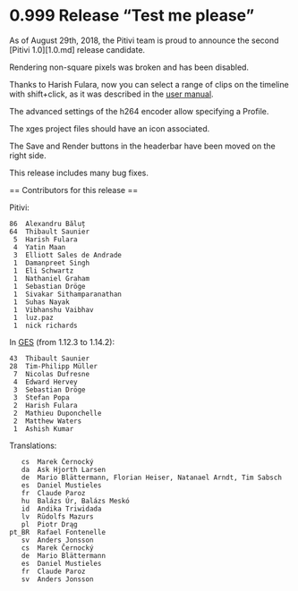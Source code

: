 # 0.999 Release “Test me please”

As of August 29th, 2018, the Pitivi team is proud to announce the
second [Pitivi 1.0][1.0.md] release candidate.

Rendering non-square pixels was broken and has been disabled.

Thanks to Harish Fulara, now you can select a range of clips
on the timeline with shift+click, as it was described in the
[user manual](http://www.pitivi.org/manual/selectiongrouping.html).

The advanced settings of the h264 encoder allow specifying a Profile.

The xges project files should have an icon associated.

The Save and Render buttons in the headerbar have been moved
on the right side.

This release includes many bug fixes.

== Contributors for this release ==

Pitivi:

```
86  Alexandru Băluț
64  Thibault Saunier
 5  Harish Fulara
 4  Yatin Maan
 3  Elliott Sales de Andrade
 1  Damanpreet Singh
 1  Eli Schwartz
 1  Nathaniel Graham
 1  Sebastian Dröge
 1  Sivakar Sithamparanathan
 1  Suhas Nayak
 1  Vibhanshu Vaibhav
 1  luz.paz
 1  nick richards
```

In [GES](GES.md) (from 1.12.3 to 1.14.2):

```
43  Thibault Saunier
28  Tim-Philipp Müller
 7  Nicolas Dufresne
 4  Edward Hervey
 3  Sebastian Dröge
 3  Stefan Popa
 2  Harish Fulara
 2  Mathieu Duponchelle
 2  Matthew Waters
 1  Ashish Kumar
```

Translations:

```
   cs  Marek Černocký
   da  Ask Hjorth Larsen
   de  Mario Blättermann, Florian Heiser, Natanael Arndt, Tim Sabsch
   es  Daniel Mustieles
   fr  Claude Paroz
   hu  Balázs Úr, Balázs Meskó
   id  Andika Triwidada
   lv  Rūdolfs Mazurs
   pl  Piotr Drąg
pt_BR  Rafael Fontenelle
   sv  Anders Jonsson
   cs  Marek Černocký
   de  Mario Blättermann
   es  Daniel Mustieles
   fr  Claude Paroz
   sv  Anders Jonsson
```
